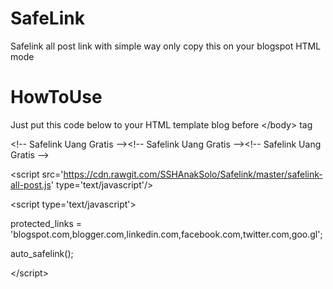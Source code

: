 # SafeLink
Safelink all post link with simple way only copy this on your blogspot HTML mode 

# HowToUse
Just put this code below to your HTML template blog before &lt;/body&gt; tag

&lt;!-- Safelink Uang Gratis --&gt;&lt;!-- Safelink Uang Gratis --&gt;&lt;!-- Safelink Uang Gratis --&gt; 

&lt;script src='https://cdn.rawgit.com/SSHAnakSolo/Safelink/master/safelink-all-post.js' type='text/javascript'/&gt; 

&lt;script type='text/javascript'&gt; 

protected_links = &#39;blogspot.com,blogger.com,linkedin.com,facebook.com,twitter.com,goo.gl&#39;; 

auto_safelink(); 

&lt;/script&gt; 

